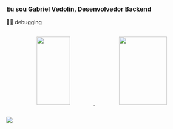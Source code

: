 ### Eu sou Gabriel Vedolin, Desenvolvedor Backend

👨‍💻 debugging

## 

<div align="center">
  <a href="https://github.com/GabrielVedolin">
  <img height="180em" width="42%" src="https://github-readme-stats.vercel.app/api?username=Gabrielvedolin&show_icons=true&theme=dracula&include_all_commits=true&count_private=true"/>
  <img height="180em" width="50%" src="https://github-readme-stats.vercel.app/api/top-langs/?username=GabrielVedolin&layout=compact&langs_count=7&theme=dracula"/>
</div>
  
  ##
  
<div>
  <a href="https://www.linkedin.com/in/gabriel-v-024492110/" target="_blank"><img src="https://img.shields.io/badge/-LinkedIn-%230077B5?style=for-the-badge&logo=linkedin&logoColor=white" target="_blank"></a> 
</div>  

